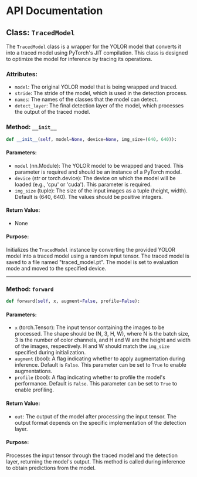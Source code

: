# API Documentation

## Class: `TracedModel`

The `TracedModel` class is a wrapper for the YOLOR model that converts it into a traced model using PyTorch's JIT compilation. This class is designed to optimize the model for inference by tracing its operations.

### Attributes:
- `model`: The original YOLOR model that is being wrapped and traced.
- `stride`: The stride of the model, which is used in the detection process.
- `names`: The names of the classes that the model can detect.
- `detect_layer`: The final detection layer of the model, which processes the output of the traced model.

### Method: `__init__`

```python
def __init__(self, model=None, device=None, img_size=(640, 640)):
```

#### Parameters:
- `model` (nn.Module): The YOLOR model to be wrapped and traced. This parameter is required and should be an instance of a PyTorch model.
- `device` (str or torch.device): The device on which the model will be loaded (e.g., 'cpu' or 'cuda'). This parameter is required.
- `img_size` (tuple): The size of the input images as a tuple (height, width). Default is (640, 640). The values should be positive integers.

#### Return Value:
- None

#### Purpose:
Initializes the `TracedModel` instance by converting the provided YOLOR model into a traced model using a random input tensor. The traced model is saved to a file named "traced_model.pt". The model is set to evaluation mode and moved to the specified device.

---

### Method: `forward`

```python
def forward(self, x, augment=False, profile=False):
```

#### Parameters:
- `x` (torch.Tensor): The input tensor containing the images to be processed. The shape should be (N, 3, H, W), where N is the batch size, 3 is the number of color channels, and H and W are the height and width of the images, respectively. H and W should match the `img_size` specified during initialization.
- `augment` (bool): A flag indicating whether to apply augmentation during inference. Default is `False`. This parameter can be set to `True` to enable augmentations.
- `profile` (bool): A flag indicating whether to profile the model's performance. Default is `False`. This parameter can be set to `True` to enable profiling.

#### Return Value:
- `out`: The output of the model after processing the input tensor. The output format depends on the specific implementation of the detection layer.

#### Purpose:
Processes the input tensor through the traced model and the detection layer, returning the model's output. This method is called during inference to obtain predictions from the model.

